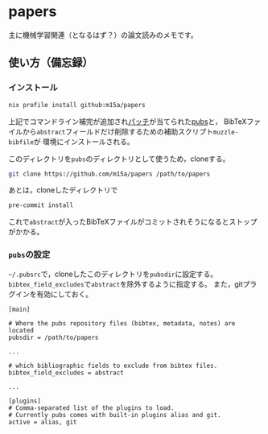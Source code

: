 # papers

主に機械学習関連（となるはず？）の論文読みのメモです。

## 使い方（備忘録）

### インストール

```sh
nix profile install github:m15a/papers
```

上記でコマンドライン補完が追加され[パッチ][2]が当てられた[pubs][1]と，
BibTeXファイルから`abstract`フィールドだけ削除するための補助スクリプト`muzzle-bibfile`が
環境にインストールされる。

このディレクトリを`pubs`のディレクトリとして使うため，cloneする。

```sh
git clone https://github.com/m15a/papers /path/to/papers
```

あとは，cloneしたディレクトリで

```sh
pre-commit install
```

これで`abstract`が入ったBibTeXファイルがコミットされそうになるとストップがかかる。


### `pubs`の設定

`~/.pubsrc`で，cloneしたこのディレクトリを`pubsdir`に設定する。
`bibtex_field_excludes`で`abstract`を除外するように指定する。
また，gitプラグインを有効にしておく。

```
[main]

# Where the pubs repository files (bibtex, metadata, notes) are located
pubsdir = /path/to/papers

...

# which bibliographic fields to exclude from bibtex files.
bibtex_field_excludes = abstract

...

[plugins]
# Comma-separated list of the plugins to load.
# Currently pubs comes with built-in plugins alias and git.
active = alias, git
```

[1]: https://github.com/pubs/pubs
[2]: https://github.com/pubs/pubs/pull/273
